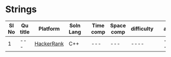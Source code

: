 # Strings

| Sl No | Qu title | Platform                            | Soln Lang |   | Time comp | Space comp | difficulty |    | approach |
| --     | ---     |   ------                            | ---       |-- | ---       | ---        | ----       | -- | ---------|
| 1    | ---       | [HackerRank](../hackerrankQuestions.md) | C++       |   | ---       | ---        | ----       |    | ---------|
